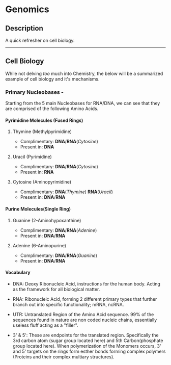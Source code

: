 # Genomics

## Description

A quick refresher on cell biology.

-----

## Cell Biology

While not delving *too* much into Chemistry, the below will be a summarized example of cell biology and it's mechanisms.

### Primary Nucleobases -

Starting from the 5 main Nucleobases for RNA/DNA, we can see that they are comprised of the following Amino Acids.

#### Pyrimidine Molecules (Fused Rings)

1. Thymine (Methylpyrimidine)
    * Complimentary: **DNA**/**RNA**(*Cytosine*)
    * Present in: **DNA**

2. Uracil (Pyrimidine)
    * Complimentary: **DNA**/**RNA**(*Cytosine*)
    * Present in: **RNA**

3. Cytosine (Aminopyrimidine)
    * Complimentary: **DNA**(*Thymine*) **RNA**(*Uracil*)
    * Present in: **DNA**/**RNA**

#### Purine Molecules(Single Ring)

1. Guanine (2-Aminohypoxanthine)
    * Complimentary: **DNA**/**RNA**(*Adenine*)
    * Present in: **DNA**/**RNA**

2. Adenine (6-Aminopurine)
    * Complimentary: **DNA**/**RNA**(*Guanine*)
    * Present in: **DNA**/**RNA**

#### Vocabulary

* DNA: Deoxy Ribonucleic Acid, instructions for the human body. Acting as the framework for all biological matter.

* RNA: Ribonucleic Acid, forming 2 different primary types that further branch out into specific functionality; mRNA, ncRNA.

* UTR: Untranslated Region of the Amino Acid sequence. 99% of the sequences found in nature are non coded nucleic chains, essentially useless fluff acting as a "filler".

* 3' & 5': These are endpoints for the translated region. Specifically the 3rd carbon atom (sugar group located here) and 5th Carbon(phosphate group located here). When polymerization of the Monomers occurs, 3' and 5' targets on the rings form esther bonds forming complex polymers (Proteins and their complex multiary structures).
